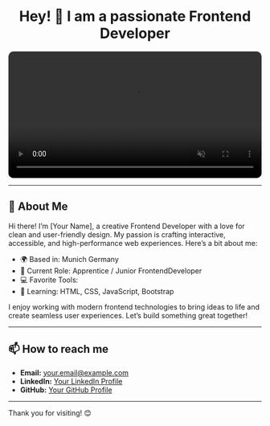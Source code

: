 <!-- README.md -->
<h1 align="center">Hey! 👋 I am a passionate Frontend Developer</h1>

<div align="center">
  <video src="https://user-images.githubusercontent.com/your-username/video.mp4" autoplay loop muted playsinline style="width:100%; border-radius: 10px;"></video>
</div>

---

## 👋 About Me

Hi there! I’m [Your Name], a creative Frontend Developer with a love for clean and user-friendly design. My passion is crafting interactive, accessible, and high-performance web experiences. Here’s a bit about me:

- 🌍 Based in: Munich Germany
- 💼 Current Role: Apprentice / Junior FrontendDeveloper
- 💻 Favorite Tools: 
- 🌱 Learning: HTML, CSS, JavaScript, Bootstrap

I enjoy working with modern frontend technologies to bring ideas to life and create seamless user experiences. Let’s build something great together!

---

## 📫 How to reach me

- **Email:** [your.email@example.com](mailto:your.email@example.com)
- **LinkedIn:** [Your LinkedIn Profile](https://www.linkedin.com/in/your-linkedin-profile)
- **GitHub:** [Your GitHub Profile](https://github.com/your-username)

---

Thank you for visiting! 😊



<!--
**sem720/sem720** is a ✨ _special_ ✨ repository because its `README.md` (this file) appears on your GitHub profile.

Here are some ideas to get you started:

- 🔭 I’m currently working on ...
- 🌱 I’m currently learning ...
- 👯 I’m looking to collaborate on ...
- 🤔 I’m looking for help with ...
- 💬 Ask me about ...
- 📫 How to reach me: ...
- 😄 Pronouns: ...
- ⚡ Fun fact: ...
-->
